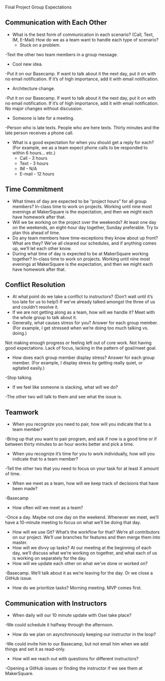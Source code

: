 Final Project Group Expectations

## Communication with Each Other

- What is the best form of communication in each scenario? (Call, Text, IM, E-Mail) How do we as a team want to handle each type of scenario?
    - Stuck on a problem.

-Text the other two team members in a group message.

- Cool new idea.

-Put it on our Basecamp. If want to talk about it the next day, put it on with no email notification. If it’s of high importance, add it with email notification.

- Architecture change.

-Put it on our Basecamp. If want to talk about it the next day, put it on with no email notification. If it’s of high importance, add it with email notification. No major changes without discussion.

- Someone is late for a meeting.

-Person who is late texts. People who are here texts. Thirty minutes and the late person receives a phone call.

- What is a good expectation for when you should get a reply for each? (For example, we as a team expect phone calls to be responded to within 6 hours… etc.)
    - Call - 3 hours
    - Text - 3 hours
    - IM - N/A
    - E-mail - 12 hours

## Time Commitment

- What times of day are expected to be “project hours” for all group members? In-class time to work on projects. Working until nine most evenings at MakerSquare is the expectation, and then we might each have homework after that.
- Will we be working on the project over the weekends? At least one day on the weekends, an eight-hour day together, Sunday preferable. Try to plan this ahead of time.
- Do any team members have time-exceptions they know about up front? What are they? We’ve all cleared our schedules, and if anything comes up, we’ll let each other know.
- During what time of day is expected to be at MakerSquare working together? In-class time to work on projects. Working until nine most evenings at MakerSquare is the expectation, and then we might each have homework after that.

## Conflict Resolution

- At what point do we take a conflict to instructors? (Don’t wait until it’s too late for us to help!) If we’ve already talked amongst the three of us and couldn’t resolve it.
- If we are not getting along as a team, how will we handle it? Meet with the whole group to talk about it.
- Generally, what causes stress for you? Answer for each group member. (For example, I get stressed when we’re doing too much talking vs. doing.)

Not making enough progress or feeling left out of core work. Not having good expectations. Lack of focus, lacking in the pattern of goal/meet goal.

- How does each group member display stress? Answer for each group member. (For example, I display stress by getting really quiet, or agitated easily.)

-Stop talking.

- If we feel like someone is slacking, what will we do?

-The other two will talk to them and see what the issue is.

## Teamwork



- When you recognize you need to pair, how will you indicate that to a team member?

-Bring up that you want to pair program, and ask if now is a good time or if between thirty minutes to an hour works better and pick a time.

- When you recognize it’s time for you to work individually, how will you indicate that to a team member?

-Tell the other two that you need to focus on your task for at least X amount of time.

- When we meet as a team, how will we keep track of decisions that have been made?

-Basecamp

- How often will we meet as a team?

-Once a day. Maybe not one day on the weekend. Whenever we meet, we’ll have a 10-minute meeting to focus on what we’ll be doing that day.

- How will we use Git? What’s the workflow for that? We’re all contributors on our project. We’ll use branches for features and then merge them into master.
- How will we divvy up tasks? At our meeting at the beginning of each day, we’ll discuss what we’re working on together, and what each of us is working on separately for the day.
- How will we update each other on what we’ve done or worked on?

-Basecamp. We’ll talk about it as we’re leaving for the day. Or we close a GitHub issue.

- How do we prioritize tasks? Morning meeting. MVP comes first.


## Communication with Instructors



- When daily will our 10 minute update with Osei take place?

-We could schedule it halfway through the afternoon.

- How do we plan on asynchronously keeping our instructor in the loop?

-We could invite him to our Basecamp, but not email him when we add things and set it as read-only.

- How will we reach out with questions for different instructors?

-Opening a GitHub issues or finding the instructor if we see them at MakerSquare.
